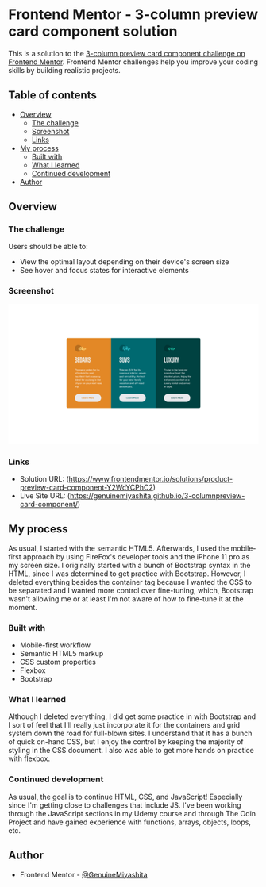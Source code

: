 # Frontend Mentor - 3-column preview card component solution

This is a solution to the [3-column preview card component challenge on Frontend Mentor](https://www.frontendmentor.io/challenges/3column-preview-card-component-pH92eAR2-). Frontend Mentor challenges help you improve your coding skills by building realistic projects. 

## Table of contents

- [Overview](#overview)
  - [The challenge](#the-challenge)
  - [Screenshot](#screenshot)
  - [Links](#links)
- [My process](#my-process)
  - [Built with](#built-with)
  - [What I learned](#what-i-learned)
  - [Continued development](#continued-development)
- [Author](#author)

## Overview

### The challenge

Users should be able to:

- View the optimal layout depending on their device's screen size
- See hover and focus states for interactive elements

### Screenshot

![Snapshot](./images/finalProduct.png)

### Links

- Solution URL: (https://www.frontendmentor.io/solutions/product-preview-card-component-Y2WcYCPhC2)
- Live Site URL: (https://genuinemiyashita.github.io/3-columnpreview-card-component/)

## My process

As usual, I started with the semantic HTML5. Afterwards, I used the mobile-first approach by using FireFox's developer tools and the iPhone 11 pro as my screen size. I originally started with a bunch of Bootstrap syntax in the HTML, since I was determined to get practice with Bootstrap. However, I deleted everything besides the container tag because I wanted the CSS to be separated and I wanted more control over fine-tuning, which, Bootstrap wasn't allowing me or at least I'm not aware of how to fine-tune it at the moment. 

### Built with

- Mobile-first workflow
- Semantic HTML5 markup
- CSS custom properties
- Flexbox
- Bootstrap


### What I learned

Although I deleted everything, I did get some practice in with Bootstrap and I sort of feel that I'll really just incorporate it for the containers and grid system down the road for full-blown sites. I understand that it has a bunch of quick on-hand CSS, but I enjoy the control by keeping the majority of styling in the CSS document. I also was able to get more hands on practice with flexbox. 

### Continued development

As usual, the goal is to continue HTML, CSS, and JavaScript! Especially since I'm getting close to challenges that include JS. I've been working through the JavaScript sections in my Udemy course and through The Odin Project and have gained experience with functions, arrays, objects, loops, etc. 

## Author

- Frontend Mentor - [@GenuineMiyashita](https://www.frontendmentor.io/profile/GenuineMiyashita)
